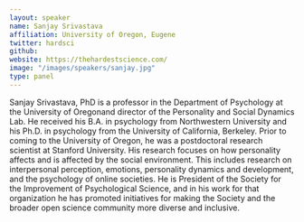 ```yaml
---
layout: speaker
name: Sanjay Srivastava
affiliation: University of Oregon, Eugene
twitter: hardsci
github: 
website: https://thehardestscience.com/
image: "/images/speakers/sanjay.jpg"
type: panel
---
```


Sanjay Srivastava, PhD is a professor in the Department of Psychology at the University of Oregonand director of the Personality and Social Dynamics Lab. He received his B.A. in psychology from Northwestern University and his Ph.D. in psychology from the University of California, Berkeley. Prior to coming to the University of Oregon, he was a postdoctoral research scientist at Stanford University. His research focuses on how personality affects and is affected by the social environment. This includes research on interpersonal perception, emotions, personality dynamics and development, and the psychology of online societies. He is President of the Society for the Improvement of Psychological Science, and in his work for that organization he has promoted initiatives for making the Society and the broader open science community more diverse and inclusive.

